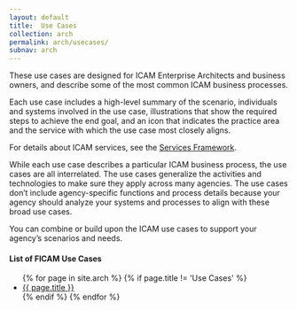 ```yaml
---
layout: default
title:  Use Cases
collection: arch
permalink: arch/usecases/
subnav: arch
---
```


These use cases are designed for ICAM Enterprise Architects and business owners, and describe some of the most common ICAM business processes.

Each use case includes a high-level summary of the scenario, individuals and systems involved in the use case, illustrations that show the required steps to achieve the end goal, and an icon that indicates the practice area and the service with which the use case most closely aligns.

For details about ICAM services, see the [Services Framework](../services).

While each use case describes a particular ICAM business process, the use cases are all interrelated. The use cases generalize the activities and technologies to make sure they apply across many agencies. The use cases don’t include agency-specific functions and process details because your agency should analyze your systems and processes to align with these broad use cases.

You can combine or build upon the ICAM use cases to support your agency’s scenarios and needs.

#### List of FICAM Use Cases
<div id="home">
  <ul class="pages">
    {% for page in site.arch %}
	    {% if page.title != 'Use Cases' %}
        <li>
          <a href="{{ site.baseurl }}{{ page.url }}">{{ page.title }}</a>
        </li>
	    {% endif %}
    {% endfor %}
  </ul>
</div>
